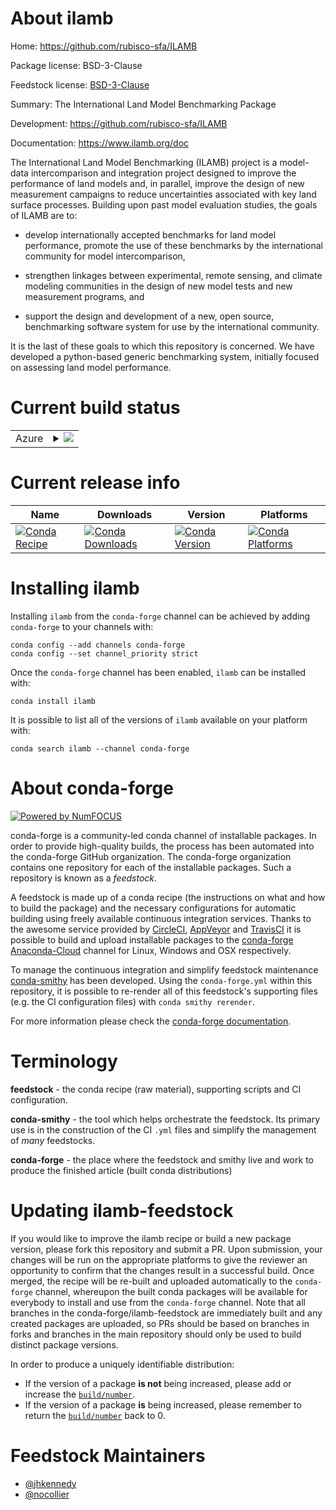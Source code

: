 About ilamb
===========

Home: https://github.com/rubisco-sfa/ILAMB

Package license: BSD-3-Clause

Feedstock license: [BSD-3-Clause](https://github.com/conda-forge/ilamb-feedstock/blob/master/LICENSE.txt)

Summary: The International Land Model Benchmarking Package

Development: https://github.com/rubisco-sfa/ILAMB

Documentation: https://www.ilamb.org/doc

The International Land Model Benchmarking (ILAMB) project is a model-data
intercomparison and integration project designed to improve the performance
of land models and, in parallel, improve the design of new measurement
campaigns to reduce uncertainties associated with key land surface processes.
Building upon past model evaluation studies, the goals of ILAMB are to:

* develop internationally accepted benchmarks for land model performance,
  promote the use of these benchmarks by the international community for
  model intercomparison,

* strengthen linkages between experimental, remote sensing, and climate
  modeling communities in the design of new model tests and new measurement
  programs, and

* support the design and development of a new, open source, benchmarking
  software system for use by the international community.

It is the last of these goals to which this repository is concerned. We have
developed a python-based generic benchmarking system, initially focused on
assessing land model performance.


Current build status
====================


<table>
    
  <tr>
    <td>Azure</td>
    <td>
      <details>
        <summary>
          <a href="https://dev.azure.com/conda-forge/feedstock-builds/_build/latest?definitionId=6270&branchName=master">
            <img src="https://dev.azure.com/conda-forge/feedstock-builds/_apis/build/status/ilamb-feedstock?branchName=master">
          </a>
        </summary>
        <table>
          <thead><tr><th>Variant</th><th>Status</th></tr></thead>
          <tbody><tr>
              <td>linux_64_python3.6.____73_pypy</td>
              <td>
                <a href="https://dev.azure.com/conda-forge/feedstock-builds/_build/latest?definitionId=6270&branchName=master">
                  <img src="https://dev.azure.com/conda-forge/feedstock-builds/_apis/build/status/ilamb-feedstock?branchName=master&jobName=linux&configuration=linux_64_python3.6.____73_pypy" alt="variant">
                </a>
              </td>
            </tr><tr>
              <td>linux_64_python3.6.____cpython</td>
              <td>
                <a href="https://dev.azure.com/conda-forge/feedstock-builds/_build/latest?definitionId=6270&branchName=master">
                  <img src="https://dev.azure.com/conda-forge/feedstock-builds/_apis/build/status/ilamb-feedstock?branchName=master&jobName=linux&configuration=linux_64_python3.6.____cpython" alt="variant">
                </a>
              </td>
            </tr><tr>
              <td>linux_64_python3.7.____73_pypy</td>
              <td>
                <a href="https://dev.azure.com/conda-forge/feedstock-builds/_build/latest?definitionId=6270&branchName=master">
                  <img src="https://dev.azure.com/conda-forge/feedstock-builds/_apis/build/status/ilamb-feedstock?branchName=master&jobName=linux&configuration=linux_64_python3.7.____73_pypy" alt="variant">
                </a>
              </td>
            </tr><tr>
              <td>linux_64_python3.7.____cpython</td>
              <td>
                <a href="https://dev.azure.com/conda-forge/feedstock-builds/_build/latest?definitionId=6270&branchName=master">
                  <img src="https://dev.azure.com/conda-forge/feedstock-builds/_apis/build/status/ilamb-feedstock?branchName=master&jobName=linux&configuration=linux_64_python3.7.____cpython" alt="variant">
                </a>
              </td>
            </tr><tr>
              <td>linux_64_python3.8.____cpython</td>
              <td>
                <a href="https://dev.azure.com/conda-forge/feedstock-builds/_build/latest?definitionId=6270&branchName=master">
                  <img src="https://dev.azure.com/conda-forge/feedstock-builds/_apis/build/status/ilamb-feedstock?branchName=master&jobName=linux&configuration=linux_64_python3.8.____cpython" alt="variant">
                </a>
              </td>
            </tr><tr>
              <td>linux_64_python3.9.____cpython</td>
              <td>
                <a href="https://dev.azure.com/conda-forge/feedstock-builds/_build/latest?definitionId=6270&branchName=master">
                  <img src="https://dev.azure.com/conda-forge/feedstock-builds/_apis/build/status/ilamb-feedstock?branchName=master&jobName=linux&configuration=linux_64_python3.9.____cpython" alt="variant">
                </a>
              </td>
            </tr><tr>
              <td>osx_64_python3.6.____73_pypy</td>
              <td>
                <a href="https://dev.azure.com/conda-forge/feedstock-builds/_build/latest?definitionId=6270&branchName=master">
                  <img src="https://dev.azure.com/conda-forge/feedstock-builds/_apis/build/status/ilamb-feedstock?branchName=master&jobName=osx&configuration=osx_64_python3.6.____73_pypy" alt="variant">
                </a>
              </td>
            </tr><tr>
              <td>osx_64_python3.6.____cpython</td>
              <td>
                <a href="https://dev.azure.com/conda-forge/feedstock-builds/_build/latest?definitionId=6270&branchName=master">
                  <img src="https://dev.azure.com/conda-forge/feedstock-builds/_apis/build/status/ilamb-feedstock?branchName=master&jobName=osx&configuration=osx_64_python3.6.____cpython" alt="variant">
                </a>
              </td>
            </tr><tr>
              <td>osx_64_python3.7.____73_pypy</td>
              <td>
                <a href="https://dev.azure.com/conda-forge/feedstock-builds/_build/latest?definitionId=6270&branchName=master">
                  <img src="https://dev.azure.com/conda-forge/feedstock-builds/_apis/build/status/ilamb-feedstock?branchName=master&jobName=osx&configuration=osx_64_python3.7.____73_pypy" alt="variant">
                </a>
              </td>
            </tr><tr>
              <td>osx_64_python3.7.____cpython</td>
              <td>
                <a href="https://dev.azure.com/conda-forge/feedstock-builds/_build/latest?definitionId=6270&branchName=master">
                  <img src="https://dev.azure.com/conda-forge/feedstock-builds/_apis/build/status/ilamb-feedstock?branchName=master&jobName=osx&configuration=osx_64_python3.7.____cpython" alt="variant">
                </a>
              </td>
            </tr><tr>
              <td>osx_64_python3.8.____cpython</td>
              <td>
                <a href="https://dev.azure.com/conda-forge/feedstock-builds/_build/latest?definitionId=6270&branchName=master">
                  <img src="https://dev.azure.com/conda-forge/feedstock-builds/_apis/build/status/ilamb-feedstock?branchName=master&jobName=osx&configuration=osx_64_python3.8.____cpython" alt="variant">
                </a>
              </td>
            </tr><tr>
              <td>osx_64_python3.9.____cpython</td>
              <td>
                <a href="https://dev.azure.com/conda-forge/feedstock-builds/_build/latest?definitionId=6270&branchName=master">
                  <img src="https://dev.azure.com/conda-forge/feedstock-builds/_apis/build/status/ilamb-feedstock?branchName=master&jobName=osx&configuration=osx_64_python3.9.____cpython" alt="variant">
                </a>
              </td>
            </tr>
          </tbody>
        </table>
      </details>
    </td>
  </tr>
</table>

Current release info
====================

| Name | Downloads | Version | Platforms |
| --- | --- | --- | --- |
| [![Conda Recipe](https://img.shields.io/badge/recipe-ilamb-green.svg)](https://anaconda.org/conda-forge/ilamb) | [![Conda Downloads](https://img.shields.io/conda/dn/conda-forge/ilamb.svg)](https://anaconda.org/conda-forge/ilamb) | [![Conda Version](https://img.shields.io/conda/vn/conda-forge/ilamb.svg)](https://anaconda.org/conda-forge/ilamb) | [![Conda Platforms](https://img.shields.io/conda/pn/conda-forge/ilamb.svg)](https://anaconda.org/conda-forge/ilamb) |

Installing ilamb
================

Installing `ilamb` from the `conda-forge` channel can be achieved by adding `conda-forge` to your channels with:

```
conda config --add channels conda-forge
conda config --set channel_priority strict
```

Once the `conda-forge` channel has been enabled, `ilamb` can be installed with:

```
conda install ilamb
```

It is possible to list all of the versions of `ilamb` available on your platform with:

```
conda search ilamb --channel conda-forge
```


About conda-forge
=================

[![Powered by NumFOCUS](https://img.shields.io/badge/powered%20by-NumFOCUS-orange.svg?style=flat&colorA=E1523D&colorB=007D8A)](http://numfocus.org)

conda-forge is a community-led conda channel of installable packages.
In order to provide high-quality builds, the process has been automated into the
conda-forge GitHub organization. The conda-forge organization contains one repository
for each of the installable packages. Such a repository is known as a *feedstock*.

A feedstock is made up of a conda recipe (the instructions on what and how to build
the package) and the necessary configurations for automatic building using freely
available continuous integration services. Thanks to the awesome service provided by
[CircleCI](https://circleci.com/), [AppVeyor](https://www.appveyor.com/)
and [TravisCI](https://travis-ci.com/) it is possible to build and upload installable
packages to the [conda-forge](https://anaconda.org/conda-forge)
[Anaconda-Cloud](https://anaconda.org/) channel for Linux, Windows and OSX respectively.

To manage the continuous integration and simplify feedstock maintenance
[conda-smithy](https://github.com/conda-forge/conda-smithy) has been developed.
Using the ``conda-forge.yml`` within this repository, it is possible to re-render all of
this feedstock's supporting files (e.g. the CI configuration files) with ``conda smithy rerender``.

For more information please check the [conda-forge documentation](https://conda-forge.org/docs/).

Terminology
===========

**feedstock** - the conda recipe (raw material), supporting scripts and CI configuration.

**conda-smithy** - the tool which helps orchestrate the feedstock.
                   Its primary use is in the construction of the CI ``.yml`` files
                   and simplify the management of *many* feedstocks.

**conda-forge** - the place where the feedstock and smithy live and work to
                  produce the finished article (built conda distributions)


Updating ilamb-feedstock
========================

If you would like to improve the ilamb recipe or build a new
package version, please fork this repository and submit a PR. Upon submission,
your changes will be run on the appropriate platforms to give the reviewer an
opportunity to confirm that the changes result in a successful build. Once
merged, the recipe will be re-built and uploaded automatically to the
`conda-forge` channel, whereupon the built conda packages will be available for
everybody to install and use from the `conda-forge` channel.
Note that all branches in the conda-forge/ilamb-feedstock are
immediately built and any created packages are uploaded, so PRs should be based
on branches in forks and branches in the main repository should only be used to
build distinct package versions.

In order to produce a uniquely identifiable distribution:
 * If the version of a package **is not** being increased, please add or increase
   the [``build/number``](https://docs.conda.io/projects/conda-build/en/latest/resources/define-metadata.html#build-number-and-string).
 * If the version of a package **is** being increased, please remember to return
   the [``build/number``](https://docs.conda.io/projects/conda-build/en/latest/resources/define-metadata.html#build-number-and-string)
   back to 0.

Feedstock Maintainers
=====================

* [@jhkennedy](https://github.com/jhkennedy/)
* [@nocollier](https://github.com/nocollier/)

